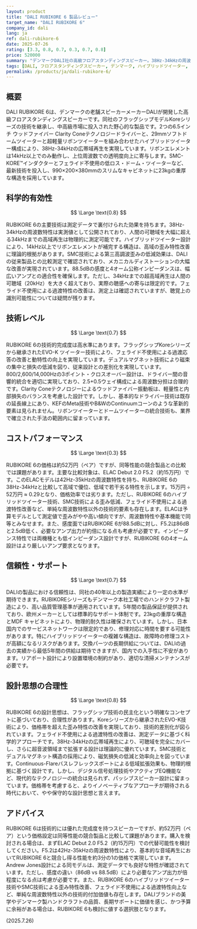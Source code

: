 ```yaml
---
layout: product
title: "DALI RUBIKORE 6 製品レビュー"
target_name: "DALI RUBIKORE 6"
company_id: dali
lang: ja
ref: dali-rubikore-6
date: 2025-07-26
rating: [3.3, 0.8, 0.7, 0.3, 0.7, 0.8]
price: 520000
summary: "デンマークDALI社の高級フロアスタンディングスピーカー。38Hz-34kHzの周波数特性とハイブリッドツイーター技術により優れた音質を実現。約52万円（ペア）の価格は、ELAC Debut 2.0 F5.2（約15万円）が42Hz-35kHzの同等特性を提供することを考慮すると、コストパフォーマンスで課題がある。"
tags: [DALI, フロアスタンディングスピーカー, デンマーク, ハイブリッドツイーター, SMC技術]
permalink: /products/ja/dali-rubikore-6/
---
```


## 概要

DALI RUBIKORE 6は、デンマークの老舗スピーカーメーカーDALIが開発した高級フロアスタンディングスピーカーです。同社のフラッグシップモデルKoreシリーズの技術を継承し、中高級市場に投入された野心的な製品です。2つの6.5インチ ウッドファイバー Clarity Coneテクノロジードライバーと、29mmソフトドームツイーターと超軽量リボンツイーターを組み合わせたハイブリッドツイーター構成により、38Hz-34kHzの広帯域再生を実現しています。リボンエレメントは14kHz以上でのみ動作し、上位周波数での透明度向上に寄与します。SMC-KORE™インダクターとフェライド不使用の低ロス・ドーム・ツイーターなど、最新技術を投入し、990×200×380mmのスリムなキャビネットに23kgの重厚な構造を採用しています。

## 科学的有効性

$$ \Large \text{0.8} $$

RUBIKORE 6の主要技術は測定データで裏付けられた効果を持ちます。38Hz-34kHzの周波数特性は実測値として公開されており、人間の可聴域を大幅に超える34kHzまでの高域再生は物理的に測定可能です。ハイブリッドツイーター設計により、14kHz以上でリボンエレメントが補完する構造は、高域の歪み特性改善に理論的根拠があります。SMC技術による第三高調波歪みの低減効果は、DALIの従来製品との比較測定で確認されており、メカニカルディストーションの大幅な改善が実現されています。88.5dBの感度と4オーム公称インピーダンスは、幅広いアンプとの適合性を確保します。ただし、34kHzまでの超高域再生は人間の可聴域（20kHz）を大きく超えており、実際の聴感への寄与は限定的です。フェライド不使用による過渡特性の改善は、測定上は確認されていますが、聴覚上の識別可能性については疑問が残ります。

## 技術レベル

$$ \Large \text{0.7} $$

RUBIKORE 6の技術的完成度は高水準にあります。フラッグシップKoreシリーズから継承されたEVO-K ツイーター技術により、フェライド不使用による過渡応答の改善と動特性の向上を実現しています。デュアルマグネット技術により磁束の集中と損失の低減を図り、従来設計との差別化を実現しています。800/2,600/14,000Hzの3ポイント・クロスオーバー設計は、ドライバー間の音響的統合を適切に実現しており、2.5+0.5ウェイ構成による周波数分担は合理的です。Clarity Coneテクノロジーによるウッドファイバー振動板は、軽量性と内部損失のバランスを考慮した設計です。しかし、基本的なドライバー技術は既存の延長線上にあり、KEFのMeta技術やB&WのContinuumコーンのような革新的要素は見られません。リボンツイーターとドームツイーターの統合技術も、業界で確立された手法の範囲内に留まっています。

## コストパフォーマンス

$$ \Large \text{0.3} $$

RUBIKORE 6の価格は約52万円（ペア）ですが、同等性能の競合製品との比較では課題があります。主要な比較対象は、ELAC Debut 2.0 F5.2（約15万円）です。このELACモデルは42Hz-35kHzの周波数特性を持ち、RUBIKORE 6の38Hz-34kHzと比較して高域で優位、低域で若干劣る特性を示します。15万円 ÷ 52万円 ≈ 0.29となり、価格効率では劣ります。ただし、RUBIKORE 6のハイブリッドツイーター技術、SMC技術による歪み低減、フェライド不使用による過渡特性改善など、単純な周波数特性以外の技術的要素も存在します。ELACは予算モデルとして測定値で歪みがやや高い傾向ですが、周波数特性や基本機能で同等とみなせます。また、感度面ではRUBIKORE 6が88.5dBに対し、F5.2は86dBと2.5dB低く、必要なアンプ出力が約倍になる点も考慮が必要です。インピーダンス特性では両機種とも低インピーダンス設計ですが、RUBIKORE 6の4オーム設計はより厳しいアンプ要求となります。

## 信頼性・サポート

$$ \Large \text{0.7} $$

DALIの製品における信頼性は、同社の40年以上の製造実績により一定の水準が期待できます。RUBIKOREシリーズもデンマーク本社工場でのハンドクラフト製造により、高い品質管理基準が適用されています。5年間の製品保証が提供されており、欧州メーカーとしては標準的なサポート体制です。23kgの重厚な構造とMDF キャビネットにより、物理的耐久性は確保されています。しかし、日本国内でのサービスネットワークは限定的であり、修理対応に時間を要する可能性があります。特にハイブリッドツイーターの複雑な構造は、故障時の修理コストが高額になるリスクがあります。交換パーツの長期供給については、DALIの過去の実績から最低5年間の供給は期待できますが、国内での入手性に不安があります。リアポート設計により設置環境の制約があり、適切な清掃メンテナンスが必要です。

## 設計思想の合理性

$$ \Large \text{0.8} $$

RUBIKORE 6の設計思想は、フラッグシップ技術の民主化という明確なコンセプトに基づいており、合理性があります。Koreシリーズから継承されたEVO-K技術により、価格帯を超えた歪み特性の改善を実現しており、技術的差別化が図られています。フェライド不使用による過渡特性の改善は、測定データに基づく科学的アプローチです。38Hz-34kHzの広帯域再生により、可聴域を完全にカバーし、さらに超音波領域まで拡張する設計は理論的に優れています。SMC技術とデュアルマグネット構造の採用により、磁気損失の低減と効率向上を図っています。Continuous-Flareバスレフレックスポートによる低域拡張効果も、物理的根拠に基づく設計です。しかし、デジタル信号処理技術やアクティブEQ機能など、現代的なテクノロジーの統合は見られず、パッシブスピーカー設計に留まっています。価格帯を考慮すると、よりイノベーティブなアプローチが期待される時代において、やや保守的な設計思想と言えます。

## アドバイス

RUBIKORE 6は技術的には優れた完成度を持つスピーカーですが、約52万円（ペア）という価格設定は同等性能の競合製品と比較して課題があります。購入を検討される場合は、まずELAC Debut 2.0 F5.2（約15万円）での代替可能性を検討してください。F5.2は42Hz-35kHzの周波数特性により、基本的な音域再生においてRUBIKORE 6と競合し得る性能を約3分の1の価格で実現しています。Andrew Jones設計による同モデルは、測定データでも良好な特性が確認されています。ただし、感度の違い（86dB vs 88.5dB）により必要なアンプ出力が倍程度になる点は考慮が必要です。また、RUBIKORE 6のハイブリッドツイーター技術やSMC技術による歪み特性改善、フェライド不使用による過渡特性向上など、単純な周波数特性以外の技術的付加価値も存在します。DALIブランドの美学やデンマーク製ハンドクラフトの品質、長期サポートに価値を感じ、かつ予算に余裕がある場合は、RUBIKORE 6も検討に値する選択肢となります。

(2025.7.26)
